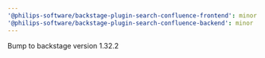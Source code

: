 ```yaml
---
'@philips-software/backstage-plugin-search-confluence-frontend': minor
'@philips-software/backstage-plugin-search-confluence-backend': minor
---
```


Bump to backstage version 1.32.2
